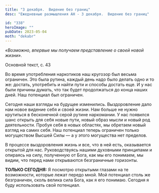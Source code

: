 ```yaml
---
title: "3 декабря.  Видение без границ"
desc: "Ежедневные размышления АН - 3 декабря.  Видение без границ"

id: "338"
heroImage: ""
pubDate: 2023-05-04
moth: "dekabr"
---
```


_«Возможно, впервые мы получаем представление о своей новой жизни»._

Основной текст, с. 43

Во время употребления наркотиков наш кругозор был весьма ограничен. Это была
рутина, каждый день надо было делать одно и то же: достать, употребить и найти
пути и способы достать еще. И у нас были причины думать, что так будет
продолжаться до конца наших дней. Наш потенциал был ограничен.

Сегодня наши взгляды на будущее изменились. Выздоровление дало нам новое
видение себя и своей жизни. Нам больше не нужно крутиться в бесконечной серой
рутине наркомании. У нас появился шанс открыть для себя новые пути, новый
образ мысли и новый род деятельности. Пробуя себя в новых областях, мы
обретаем новый взгляд на самих себя. Наш потенциал теперь ограничен только
могуществом Высшей Силы — а у этого могущества нет пределов.

В процессе выздоровления жизнь и все, что в ней есть, оказывается открытой для
нас. Руководствуясь нашими духовными принципами и опираясь на силу, полученную
от Бога, как мы его понимаем, мы видим, что перед нами открываются
безграничные горизонты.

**ТОЛЬКО СЕГОДНЯ:** Я посмотрю открытыми глазами на те возможности, которые
лежат передо мной. Мой потенциал столь же безграничен, сколь велика сила Бога,
как я его понимаю. Сегодня я буду использовать свой потенциал.
